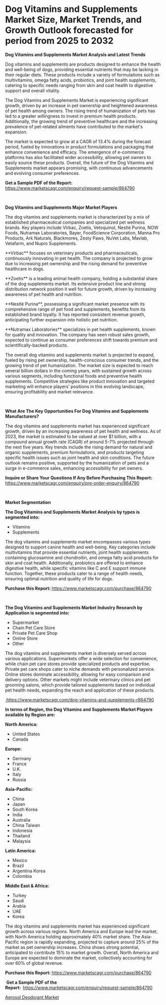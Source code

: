 <p><h1>Dog Vitamins and Supplements Market Size, Market Trends, and Growth Outlook forecasted for period from 2025 to 2032</h1></p><p><strong>Dog Vitamins and Supplements Market Analysis and Latest Trends</strong></p>
<p><p>Dog vitamins and supplements are products designed to enhance the health and well-being of dogs, providing essential nutrients that may be lacking in their regular diets. These products include a variety of formulations such as multivitamins, omega fatty acids, probiotics, and joint health supplements, catering to specific needs ranging from skin and coat health to digestive support and overall vitality.</p><p>The Dog Vitamins and Supplements Market is experiencing significant growth, driven by an increase in pet ownership and heightened awareness of pet health among owners. The rising trend of humanization of pets has led to a greater willingness to invest in premium health products. Additionally, the growing trend of preventive healthcare and the increasing prevalence of pet-related ailments have contributed to the market's expansion.</p><p>The market is expected to grow at a CAGR of 13.4% during the forecast period, fueled by innovations in product formulations and packaging that enhance convenience and efficacy. The emergence of e-commerce platforms has also facilitated wider accessibility, allowing pet owners to easily source these products. Overall, the future of the Dog Vitamins and Supplements market appears promising, with continuous advancements and evolving consumer preferences.</p></p>
<p><strong>Get a Sample PDF of the Report:&nbsp;</strong> <a href="https://www.marketscagr.com/enquiry/request-sample/864790?utm_campaign=3578&utm_medium=2&utm_source=Github&utm_content=ia&utm_term=04042025&utm_id=dog-vitamins-and-supplements">https://www.marketscagr.com/enquiry/request-sample/864790</a></p>
<p>&nbsp;</p>
<p><strong>Dog Vitamins and Supplements Major Market Players</strong></p>
<p><p>The dog vitamins and supplements market is characterized by a mix of established pharmaceutical companies and specialized pet wellness brands. Key players include Virbac, Zoetis, Vetoquinol, Nestlé Purina, NOW Foods, Nutramax Laboratories, Bayer, FoodScience Corporation, Manna Pro Products, Ark Naturals, Blackmores, Zesty Paws, NuVet Labs, Mavlab, Vetafarm, and Nupro Supplements.</p><p>**Virbac** focuses on veterinary products and pharmaceuticals, continuously innovating in pet health. The company is projected to grow due to increasing pet ownership and the rising demand for preventive healthcare in dogs.</p><p>**Zoetis** is a leading animal health company, holding a substantial share of the dog supplements market. Its extensive product line and strong distribution network position it well for future growth, driven by increasing awareness of pet health and nutrition.</p><p>**Nestlé Purina**, possessing a significant market presence with its comprehensive range of pet food and supplements, benefits from its established brand loyalty. It has reported consistent revenue growth, anticipating further expansion into holistic pet nutrition.</p><p>**Nutramax Laboratories** specializes in pet health supplements, known for quality and innovation. The company has seen robust sales growth, expected to continue as consumer preferences shift towards premium and scientifically-backed products.</p><p>The overall dog vitamins and supplements market is projected to expand, fueled by rising pet ownership, health-conscious consumer trends, and the growing trend of pet humanization. The market size is expected to reach several billion dollars in the coming years, with sustained growth across various segments, including functional foods and preventive health supplements. Competitive strategies like product innovation and targeted marketing will enhance players’ positions in this evolving landscape, ensuring profitability and market relevance.</p></p>
<p>&nbsp;</p>
<p><strong>What Are The Key Opportunities For Dog Vitamins and Supplements Manufacturers?</strong></p>
<p><p>The dog vitamins and supplements market has experienced significant growth, driven by an increasing awareness of pet health and wellness. As of 2023, the market is estimated to be valued at over $1 billion, with a compound annual growth rate (CAGR) of around 5-7% projected through the next five years. Key trends include the rising demand for natural and organic supplements, premium formulations, and products targeting specific health issues such as joint health and skin conditions. The future outlook remains positive, supported by the humanization of pets and a surge in e-commerce sales, enhancing accessibility for pet owners.</p></p>
<p><strong>Inquire or Share Your Questions If Any Before Purchasing This Report:</strong> <a href="https://www.marketscagr.com/enquiry/pre-order-enquiry/864790?utm_campaign=3578&utm_medium=2&utm_source=Github&utm_content=ia&utm_term=04042025&utm_id=dog-vitamins-and-supplements">https://www.marketscagr.com/enquiry/pre-order-enquiry/864790</a></p>
<p>&nbsp;</p>
<p><strong>Market Segmentation</strong></p>
<p><strong>The Dog Vitamins and Supplements Market Analysis by types is segmented into:</strong></p>
<p><ul><li>Vitamins</li><li>Supplements</li></ul></p>
<p><p>The dog vitamins and supplements market encompasses various types designed to support canine health and well-being. Key categories include multivitamins that provide essential nutrients, joint health supplements containing glucosamine and chondroitin, and omega fatty acid products for skin and coat health. Additionally, probiotics are offered to enhance digestive health, while specific vitamins like C and E support immune function. Together, these products cater to a range of health needs, ensuring optimal nutrition and quality of life for dogs.</p></p>
<p><strong>Purchase this Report:&nbsp;</strong><a href="https://www.marketscagr.com/purchase/864790?utm_campaign=3578&utm_medium=2&utm_source=Github&utm_content=ia&utm_term=04042025&utm_id=dog-vitamins-and-supplements">https://www.marketscagr.com/purchase/864790</a></p>
<p>&nbsp;</p>
<p><strong>The Dog Vitamins and Supplements Market Industry Research by Application is segmented into:</strong></p>
<p><ul><li>Supermarket</li><li>Chain Pet Care Store</li><li>Private Pet Care Shop</li><li>Online Store</li><li>Other</li></ul></p>
<p><p>The dog vitamins and supplements market is diversely served across various applications. Supermarkets offer a wide selection for convenience, while chain pet care stores provide specialized products and expertise. Private pet care shops cater to niche demands with personalized service. Online stores dominate accessibility, allowing for easy comparison and delivery options. Other markets might include veterinary clinics and pet grooming salons, which provide tailored supplements based on individual pet health needs, expanding the reach and application of these products.</p></p>
<p><a href="https://www.marketscagr.com/dog-vitamins-and-supplements-r864790?utm_campaign=3578&utm_medium=2&utm_source=Github&utm_content=ia&utm_term=04042025&utm_id=dog-vitamins-and-supplements">&nbsp;https://www.marketscagr.com/dog-vitamins-and-supplements-r864790</a></p>
<p><strong>In terms of Region, the Dog Vitamins and Supplements Market Players available by Region are:</strong></p>
<p>
    <p> <strong> North America: </strong>
        <ul>
            <li>United States</li>
            <li>Canada</li>
        </ul>
        </p> 
    <p> <strong> Europe: </strong>
        <ul>
            <li>Germany</li>
            <li>France</li>
            <li>U.K.</li>
            <li>Italy</li>
            <li>Russia</li>
        </ul>
        </p> 
    <p> <strong> Asia-Pacific: </strong>
        <ul>
            <li>China</li>
            <li>Japan</li>
            <li>South Korea</li>
            <li>India</li>
            <li>Australia</li>
            <li>China Taiwan</li>
            <li>Indonesia</li>
            <li>Thailand</li>
            <li>Malaysia</li>
        </ul>
        </p> 
    <p> <strong> Latin America: </strong>
        <ul>
            <li>Mexico</li>
            <li>Brazil</li>
            <li>Argentina Korea</li>
            <li>Colombia</li>
        </ul>
        </p> 
    <p> <strong> Middle East & Africa: </strong>
        <ul>
            <li>Turkey</li>
            <li>Saudi</li>
            <li>Arabia</li>
            <li>UAE</li>
            <li>Korea</li>
        </ul>
    </p>
    </p>
<p><p>The dog vitamins and supplements market has experienced significant growth across various regions. North America and Europe lead the market, with North America holding approximately 40% market share. The Asia-Pacific region is rapidly expanding, projected to capture around 25% of the market as pet ownership increases. China shows strong potential, anticipated to contribute 15% to market growth. Overall, North America and Europe are expected to dominate the market, collectively accounting for over 60% of global revenue.</p></p>
<p><strong>Purchase this Report: </strong><a href="https://www.marketscagr.com/purchase/864790?utm_campaign=3578&utm_medium=2&utm_source=Github&utm_content=ia&utm_term=04042025&utm_id=dog-vitamins-and-supplements">https://www.marketscagr.com/purchase/864790</a></p>
<p>&nbsp;<strong>Get a Sample PDF of the Report:&nbsp;&nbsp;</strong><a href="https://www.marketscagr.com/enquiry/request-sample/864790?utm_campaign=3578&utm_medium=2&utm_source=Github&utm_content=ia&utm_term=04042025&utm_id=dog-vitamins-and-supplements">https://www.marketscagr.com/enquiry/request-sample/864790</a></p>
<p><strong></strong></p>
<p><p><a href="https://github.com/dafertsuria/Market-Research-Report-List-1/blob/main/aerosol-deodorant-market.md?utm_campaign=3578&utm_medium=2&utm_source=Github&utm_content=ia&utm_term=04042025&utm_id=dog-vitamins-and-supplements">Aerosol Deodorant Market</a></p></p>